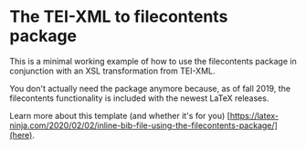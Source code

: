 # The TEI-XML to filecontents package
This is a minimal working example of how to use the filecontents package in conjunction with an XSL transformation from TEI-XML.

You don't actually need the package anymore because, as of fall 2019, the filecontents functionality is included with the newest LaTeX releases.

Learn more about this template (and whether it's for you) [https://latex-ninja.com/2020/02/02/inline-bib-file-using-the-filecontents-package/](here).
